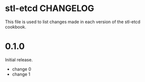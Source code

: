 # stl-etcd CHANGELOG

This file is used to list changes made in each version of the stl-etcd cookbook.

# 0.1.0

Initial release.

- change 0
- change 1

